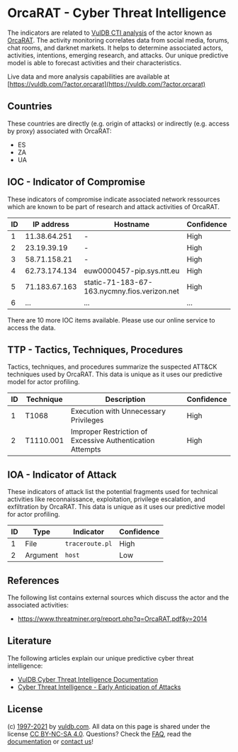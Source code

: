 # OrcaRAT - Cyber Threat Intelligence

The indicators are related to [VulDB CTI analysis](https://vuldb.com/?doc.cti) of the actor known as [OrcaRAT](https://vuldb.com/?actor.orcarat). The activity monitoring correlates data from social media, forums, chat rooms, and darknet markets. It helps to determine associated actors, activities, intentions, emerging research, and attacks. Our unique predictive model is able to forecast activities and their characteristics.

Live data and more analysis capabilities are available at [https://vuldb.com/?actor.orcarat](https://vuldb.com/?actor.orcarat)

## Countries

These countries are directly (e.g. origin of attacks) or indirectly (e.g. access by proxy) associated with OrcaRAT:

* ES
* ZA
* UA

## IOC - Indicator of Compromise

These indicators of compromise indicate associated network ressources which are known to be part of research and attack activities of OrcaRAT.

ID | IP address | Hostname | Confidence
-- | ---------- | -------- | ----------
1 | 11.38.64.251 | - | High
2 | 23.19.39.19 | - | High
3 | 58.71.158.21 | - | High
4 | 62.73.174.134 | euw0000457-pip.sys.ntt.eu | High
5 | 71.183.67.163 | static-71-183-67-163.nycmny.fios.verizon.net | High
6 | ... | ... | ...

There are 10 more IOC items available. Please use our online service to access the data.

## TTP - Tactics, Techniques, Procedures

Tactics, techniques, and procedures summarize the suspected ATT&CK techniques used by OrcaRAT. This data is unique as it uses our predictive model for actor profiling.

ID | Technique | Description | Confidence
-- | --------- | ----------- | ----------
1 | T1068 | Execution with Unnecessary Privileges | High
2 | T1110.001 | Improper Restriction of Excessive Authentication Attempts | High

## IOA - Indicator of Attack

These indicators of attack list the potential fragments used for technical activities like reconnaissance, exploitation, privilege escalation, and exfiltration by OrcaRAT. This data is unique as it uses our predictive model for actor profiling.

ID | Type | Indicator | Confidence
-- | ---- | --------- | ----------
1 | File | `traceroute.pl` | High
2 | Argument | `host` | Low

## References

The following list contains external sources which discuss the actor and the associated activities:

* https://www.threatminer.org/report.php?q=OrcaRAT.pdf&y=2014

## Literature

The following articles explain our unique predictive cyber threat intelligence:

* [VulDB Cyber Threat Intelligence Documentation](https://vuldb.com/?doc.cti)
* [Cyber Threat Intelligence - Early Anticipation of Attacks](https://www.scip.ch/en/?labs.20201022)

## License

(c) [1997-2021](https://vuldb.com/?doc.changelog) by [vuldb.com](https://vuldb.com/?doc.about). All data on this page is shared under the license [CC BY-NC-SA 4.0](https://creativecommons.org/licenses/by-nc-sa/4.0/). Questions? Check the [FAQ](https://vuldb.com/?doc.faq), read the [documentation](https://vuldb.com/?doc) or [contact us](https://vuldb.com/?contact)!
